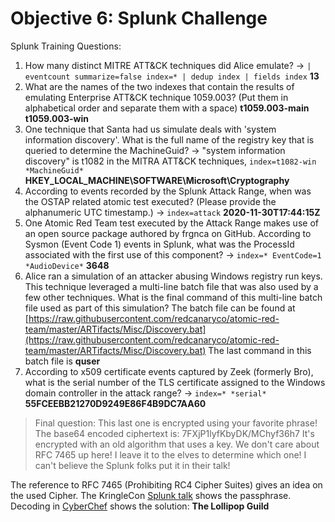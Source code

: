 # Objective 6: Splunk Challenge

Splunk Training Questions:

1. How many distinct MITRE ATT&CK techniques did Alice emulate?
→ `| eventcount summarize=false index=* | dedup index | fields index`
**13**
2. What are the names of the two indexes that contain the results of emulating Enterprise ATT&CK technique 1059.003? (Put them in alphabetical order and separate them with a space)
**t1059.003-main t1059.003-win**
3. One technique that Santa had us simulate deals with 'system information discovery'. What is the full name of the registry key that is queried to determine the MachineGuid?
→ "system information discovery" is t1082 in the MITRA ATT&CK techniques, `index=t1082-win *MachineGuid*`
**HKEY_LOCAL_MACHINE\SOFTWARE\Microsoft\Cryptography**
4. According to events recorded by the Splunk Attack Range, when was the OSTAP related atomic test executed? (Please provide the alphanumeric UTC timestamp.)
→ `index=attack`
**2020-11-30T17:44:15Z**
5. One Atomic Red Team test executed by the Attack Range makes use of an open source package authored by frgnca on GitHub. According to Sysmon (Event Code 1) events in Splunk, what was the ProcessId associated with the first use of this component?
→ `index=* EventCode=1  *AudioDevice*`
**3648**
6. Alice ran a simulation of an attacker abusing Windows registry run keys. This technique leveraged a multi-line batch file that was also used by a few other techniques. What is the final command of this multi-line batch file used as part of this simulation?
The batch file can be found at [https://raw.githubusercontent.com/redcanaryco/atomic-red-team/master/ARTifacts/Misc/Discovery.bat](https://raw.githubusercontent.com/redcanaryco/atomic-red-team/master/ARTifacts/Misc/Discovery.bat)
The last command in this batch file is
**quser**
7. According to x509 certificate events captured by Zeek (formerly Bro), what is the serial number of the TLS certificate assigned to the Windows domain controller in the attack range?
→ `index=* *serial*`
**55FCEEBB21270D9249E86F4B9DC7AA60**

> Final question: This last one is encrypted using your favorite phrase!
> The base64 encoded ciphertext is: 7FXjP1lyfKbyDK/MChyf36h7 It's
> encrypted with an old algorithm that uses a key. We don't care about
> RFC 7465 up here! I leave it to the elves to determine which one! I
> can't believe the Splunk folks put it in their talk!

The reference to RFC 7465 (Prohibiting RC4 Cipher Suites) gives an idea on the used Cipher. The KringleCon [Splunk talk](https://youtu.be/RxVgEFt08kU?t=1121) shows the passphrase.
Decoding in [CyberChef](https://gchq.github.io/CyberChef/#recipe=From_Base64%28%27A-Za-z0-9+/=%27,true%29RC4%28%7B%27option%27:%27UTF8%27,%27string%27:%27Stay%20Frosty%27%7D,%27Latin1%27,%27Latin1%27%29&input=N0ZYalAxbHlmS2J5REsvTUNoeWYzNmg3) shows the solution: **The Lollipop Guild**

<!--stackedit_data:
eyJoaXN0b3J5IjpbMTQ1ODYyNTUyOSwtNDMxMTUwODgwLDYzNj
YzMzA4MywyNzAyMDc5NzcsLTE5NTIzNTA3NTQsLTE1NTE2ODUx
NDJdfQ==
-->
